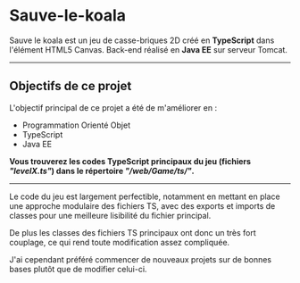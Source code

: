 # Sauve-le-koala

Sauve le koala est un jeu de casse-briques 2D créé en **TypeScript** dans l'élément HTML5 Canvas.
Back-end réalisé en **Java EE** sur serveur Tomcat.

------------------------------

## Objectifs de ce projet

L'objectif principal de ce projet a été de m'améliorer en : 
* Programmation Orienté Objet
* TypeScript
* Java EE

**Vous trouverez les codes TypeScript principaux du jeu (fichiers *"levelX.ts"*) dans le répertoire *"/web/Game/ts/"*.**


------------------------------

Le code du jeu est largement perfectible, notamment en mettant en place une approche modulaire des fichiers TS, avec des exports et imports de classes pour une meilleure lisibilité du fichier principal.

De plus les classes des fichiers TS principaux ont donc un très fort couplage, ce qui rend toute modification assez compliquée.

J'ai cependant préféré commencer de nouveaux projets sur de bonnes bases plutôt que de modifier celui-ci.
